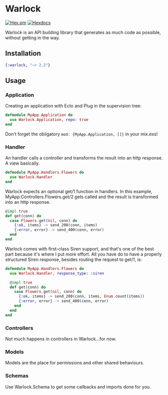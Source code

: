 # Warlock

[![Hex.pm](https://img.shields.io/hexpm/v/warlock.svg?style=for-the-badge)](https://hex.pm/packages/warlock)
[![Hexdocs](https://img.shields.io/badge/docs-hexdocs-blueviolet.svg?style=for-the-badge)](https://hexdocs.pm/warlock)

Warlock is an API building library that generates as much code as possible, without getting in the way.

## Installation

```elixir
{:warlock, "~> 2.2"}
```

## Usage

### Application

Creating an application with Ecto and Plug in the supervision tree:

```elixir
defmodule MyApp.Application do
  use Warlock.Application, repo: true
end
```

Don't forget the obligatory `mod: {MyApp.Application, []}` in your mix.exs!

### Handler

An handler calls a controller and transforms the result into an http
response. A view basically.

```elixir
defmodule MyApp.Handlers.Flowers do
  use Warlock.Handler
end
```

Warlock expects an optional get/1 function in handlers. In this example, MyApp.Controllers.Flowers.get/2 gets called and the result is transformed
into an http response.  

```elixir
@impl true
def get(conn) do
  case Flowers.get(nil, conn) do
    {:ok, items} -> send_200(conn, items)
    {:error, error} -> send_400(conn, error)
  end
end
```


Warlock comes with first-class Siren support, and that's one of the best part
because it's where I put more effort. All you have do to have a properly
structured Siren response, besides routing the request to get/1, is:

```elixir
defmodule MyApp.Handlers.Flowers do
  use Warlock.Handler, response_type: :siren

  @impl true
  def get(conn) do
    case Flowers.get(nil, conn) do
      {:ok, items} -> send_200(conn, items, Enum.count(items))
      {:error, error} -> send_400(conn, error)
    end
  end
end
```

### Controllers

Not much happens in controllers in Warlock...for now.

### Models

Models are the place for permissions and other shared behaviours.

### Schemas

Use Warlock.Schema to get some callbacks and imports done for you.
